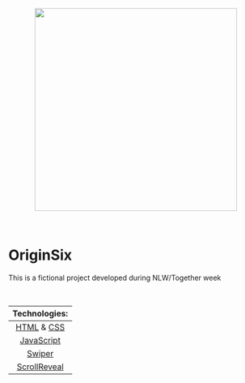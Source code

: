 <p align="center"><img src="./assets/logo/logo.svg" width="400"></p><br/>

<h1>OriginSix</h1> 
    <p>This is a fictional project developed during NLW/Together week</p>  
    <p></p>

<br/>

|                                       Technologies:                                        |
| :----------------------------------------------------------------------------------------: |
| [HTML](https://developer.mozilla.org/pt-BR/docs/Web/HTML) & [CSS](https://devdocs.io/css/) |
|           [JavaScript](https://developer.mozilla.org/pt-BR/docs/Web/JavaScript)            |
|                            [Swiper](https://swiperjs.com/demos)                            |
|                        [ScrollReveal](https://scrollrevealjs.org/)                         |
